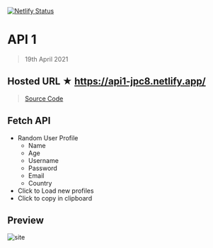 [![Netlify Status](https://api.netlify.com/api/v1/badges/1f2883e4-5e31-4f05-b100-7de258a28d52/deploy-status)](https://app.netlify.com/sites/api1-jpc8/deploys)

# API 1

> 19th April 2021

## Hosted URL ★ https://api1-jpc8.netlify.app/

> [Source Code](api1)

## Fetch API

- Random User Profile
  - Name
  - Age
  - Username
  - Password
  - Email
  - Country
- Click to Load new profiles
- Click to copy in clipboard

## Preview

![site](https://github.com/JPC8/guvi_BootCamp/blob/main/Tasks/Week4/api-1/Preview1.png)
